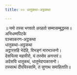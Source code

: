 ```yaml
---
title: ०० धातुकथा-अट्ठकथा

---
```

॥ नमो तस्स भगवतो अरहतो सम्मासम्बुद्धस्स॥  
अभिधम्मपिटके  
पञ्चपकरण-अट्ठकथा  
धातुकथा-अट्ठकथा  
अट्ठारसहि भेदेहि, विभङ्गं मारभञ्जनो।  
देसयित्वा महावीरो, यं तस्सेव अनन्तरं॥  
अदेसयि धातुकथं, धातुभेदप्पकासनो।  
तस्सत्थं दीपयिस्सामि, तं सुणाथ समाहिताति॥  